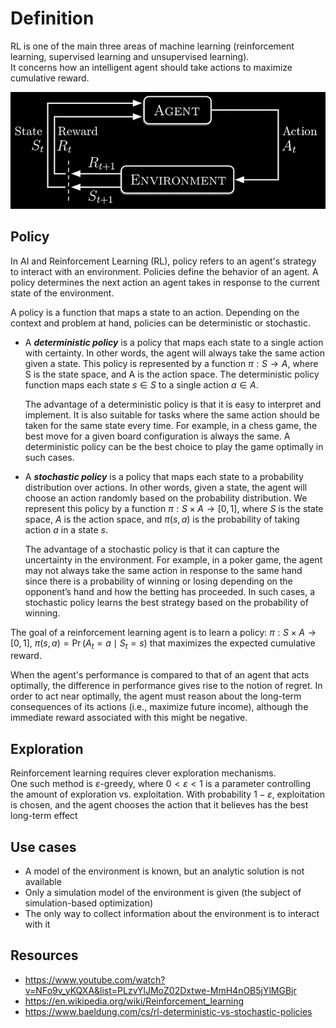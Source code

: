 # Definition
RL is one of the main three areas of machine learning (reinforcement learning, supervised learning and unsupervised learning).  
It concerns how an intelligent agent should take actions to maximize cumulative reward.
  
![alt text](image.png)

## Policy
In AI and Reinforcement Learning (RL), policy refers to an agent's strategy to interact with an environment. Policies define the behavior of an agent. A policy determines the next action an agent takes in response to the current state of the environment.  
  
A policy is a function that maps a state to an action. Depending on the context and problem at hand, policies can be deterministic or stochastic.

- A ***deterministic policy*** is a policy that maps each state to a single action with certainty. In other words, the agent will always take the same action given a state. This policy is represented by a function $π: S→A$, where S is the state space, and A is the action space. The deterministic policy function maps each state $s ∈ S$ to a single action $a ∈ A$.
  
    The advantage of a deterministic policy is that it is easy to interpret and implement. It is also suitable for tasks where the same action should be taken for the same state every time. For example, in a chess game, the best move for a given board configuration is always the same. A deterministic policy can be the best choice to play the game optimally in such cases.
  
- A ***stochastic policy*** is a policy that maps each state to a probability distribution over actions. In other words, given a state, the agent will choose an action randomly based on the probability distribution. We represent this policy by a function $π: S × A → [0,1]$, where $S$ is the state space, $A$ is the action space, and $π(s, a)$ is the probability of taking action $a$ in a state $s$.
  
    The advantage of a stochastic policy is that it can capture the uncertainty in the environment. For example, in a poker game, the agent may not always take the same action in response to the same hand since there is a probability of winning or losing depending on the opponent’s hand and how the betting has proceeded. In such cases, a stochastic policy learns the best strategy based on the probability of winning.
  

The goal of a reinforcement learning agent is to learn a policy: $π : S × A → [0, 1]$, $\pi(s, a) = \Pr(A_t = a \mid S_t = s)$ that maximizes the expected cumulative reward.
  
When the agent's performance is compared to that of an agent that acts optimally, the difference in performance gives rise to the notion of regret. In order to act near optimally, the agent must reason about the long-term consequences of its actions (i.e., maximize future income), although the immediate reward associated with this might be negative. 
  
## Exploration
Reinforcement learning requires clever exploration mechanisms.  
One such method is $ε$-greedy, where $0 < ε < 1$ is a parameter controlling the amount of exploration vs. exploitation. With probability $1 − ε$, exploitation is chosen, and the agent chooses the action that it believes has the best long-term effect
  
## Use cases
- A model of the environment is known, but an analytic solution is not available
- Only a simulation model of the environment is given (the subject of simulation-based optimization)
- The only way to collect information about the environment is to interact with it

## Resources
- https://www.youtube.com/watch?v=NFo9v_yKQXA&list=PLzvYlJMoZ02Dxtwe-MmH4nOB5jYlMGBjr
- https://en.wikipedia.org/wiki/Reinforcement_learning
- https://www.baeldung.com/cs/rl-deterministic-vs-stochastic-policies